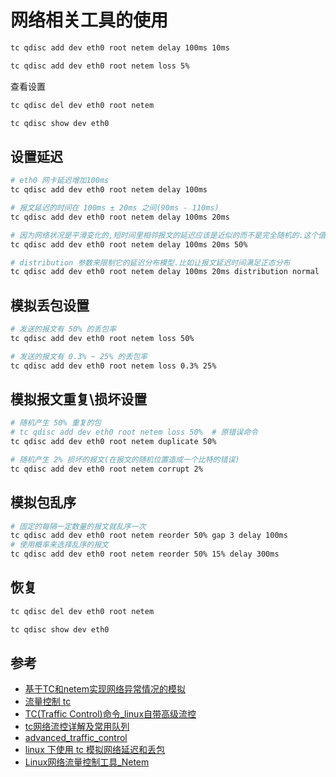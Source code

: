 
# 网络相关工具的使用

```bash
tc qdisc add dev eth0 root netem delay 100ms 10ms
```

```bash
tc qdisc add dev eth0 root netem loss 5%
```

查看设置

```bash
tc qdisc del dev eth0 root netem
```

```bash
tc qdisc show dev eth0
```

## 设置延迟

```bash
# eth0 网卡延迟增加100ms 
tc qdisc add dev eth0 root netem delay 100ms

# 报文延迟的时间在 100ms ± 20ms 之间(90ms - 110ms)
tc qdisc add dev eth0 root netem delay 100ms 20ms

# 因为网络状况是平滑变化的,短时间里相邻报文的延迟应该是近似的而不是完全随机的.这个值是个百分比,如果为 100%,就退化到固定延迟的情况;如果是 0% 则退化到随机延迟的情况
tc qdisc add dev eth0 root netem delay 100ms 20ms 50%

# distribution 参数来限制它的延迟分布模型.比如让报文延迟时间满足正态分布
tc qdisc add dev eth0 root netem delay 100ms 20ms distribution normal
```

## 模拟丢包设置

```bash
# 发送的报文有 50% 的丢包率
tc qdisc add dev eth0 root netem loss 50%

# 发送的报文有 0.3% ~ 25% 的丢包率
tc qdisc add dev eth0 root netem loss 0.3% 25%
```

## 模拟报文重复\损坏设置

```bash
# 随机产生 50% 重复的包
# tc qdisc add dev eth0 root netem loss 50%  # 原错误命令
tc qdisc add dev eth0 root netem duplicate 50%

# 随机产生 2% 损坏的报文(在报文的随机位置造成一个比特的错误)
tc qdisc add dev eth0 root netem corrupt 2%
```

## 模拟包乱序

```bash
# 固定的每隔一定数量的报文就乱序一次
tc qdisc add dev eth0 root netem reorder 50% gap 3 delay 100ms
# 使用概率来选择乱序的报文
tc qdisc add dev eth0 root netem reorder 50% 15% delay 300ms
```

## 恢复

```bash
tc qdisc del dev eth0 root netem
```

```bash
tc qdisc show dev eth0
```

## 参考

- [基于TC和netem实现网络异常情况的模拟](https://cloud.tencent.com/developer/article/1367795)
- [流量控制 tc](https://tonydeng.github.io/sdn-handbook/linux/tc.html)
- [TC(Traffic Control)命令_linux自带高级流控](https://cloud.tencent.com/developer/article/1409664)
- [tc网络流控详解及常用队列](https://blog.csdn.net/Van_male/article/details/98938160)
- [advanced_traffic_control](https://wiki.archlinux.org/title/advanced_traffic_control#Stochastic_Fairness_Queueing_%28SFQ%29)
- [linux 下使用 tc 模拟网络延迟和丢包](https://blog.csdn.net/duanbeibei/article/details/41250029)
- [Linux网络流量控制工具_Netem](https://www.cnblogs.com/fsw-blog/p/4788036.html)